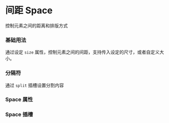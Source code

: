 <script setup lang="ts">
  import props from "../example/space/props.ts";
  import slots from "../example/space/slots.ts";
</script>

# 间距 Space

控制元素之间的距离和排版方式

### 基础用法

通过设定 `size` 属性，控制元素之间的间距，支持传入设定的尺寸，或者自定义大小。
<demo-block src="example/space/basic"></demo-block>

### 分隔符

通过 `split` 插槽设置分割内容
<demo-block src="example/space/split"></demo-block>

### Space 属性

<table-block type="props" :data="props"></table-block>

### Space 插槽

<table-block type="slots" :data="slots"></table-block>
